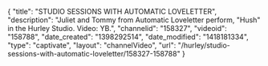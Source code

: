 {
    "title": "STUDIO SESSIONS WITH AUTOMATIC LOVELETTER",
    "description": "Juliet and Tommy from Automatic Loveletter perform, \"Hush\" in the Hurley Studio. Video: YB.",
    "channelid": "158327",
    "videoid": "158788",
    "date_created": "1398292514",
    "date_modified": "1418181334",
    "type": "captivate",
    "layout": "channelVideo",
    "url": "\/hurley\/studio-sessions-with-automatic-loveletter\/158327-158788"
}